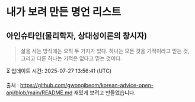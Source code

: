 # 내가 보려 만든 명언 리스트

##  아인슈타인(물리학자, 상대성이론의 창시자)
> 삶을 사는 방식에는 오직 두 가지가 있다. 하나는 모든 것을 기적이라고 믿는 것, 그리고 다른 하나는 기적은 없다고 믿는 것이다.


⏳ 업데이트 시간: 2025-07-27 13:56:41 (UTC)

출처 : https://github.com/gwongibeom/korean-advice-open-api/blob/main/README.md
재밌게 보려고 만들었습니다.
